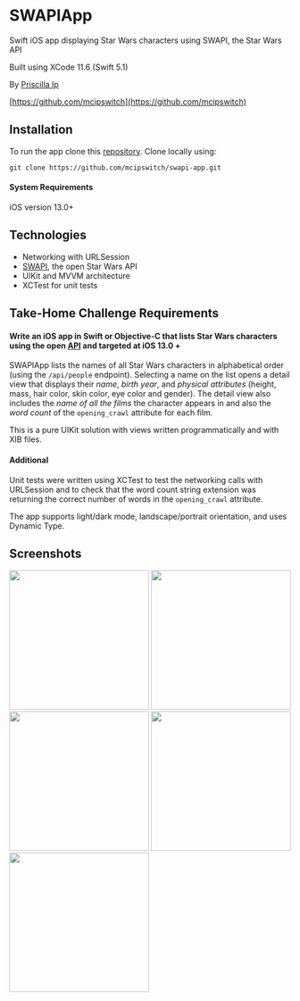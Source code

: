 # SWAPIApp
Swift iOS app displaying Star Wars characters using SWAPI, the Star Wars API

Built using XCode 11.6 (Swift 5.1)

By [Priscilla Ip](mailto:priscillaplip@gmail.com)

[https://github.com/mcipswitch](https://github.com/mcipswitch)

## Installation
To run the app clone this [repository](https://github.com/mcipswitch/swapi-app). Clone locally using:

`git clone https://github.com/mcipswitch/swapi-app.git`

#### System Requirements
iOS version 13.0+

## Technologies

* Networking with URLSession
* [SWAPI](https://swapi.dev), the open Star Wars API
* UIKit and MVVM architecture
* XCTest for unit tests

## Take-Home Challenge Requirements

#### Write an iOS app in Swift or Objective-C that lists Star Wars characters using the open [API](https://swapi.dev) and targeted at iOS 13.0 +

SWAPIApp lists the names of all Star Wars characters in alphabetical order (using the `/api/people` endpoint). Selecting a name on the list opens a detail view that displays their *name*, *birth year*, and *physical attributes* (height, mass, hair color, skin color, eye color and gender). The detail view also includes the *name of all the films* the character appears in and also the *word count* of the `opening_crawl` attribute for each film.

This is a pure UIKit solution with views written programmatically and with XIB files.

#### Additional

Unit tests were written using XCTest to test the networking calls with URLSession and to check that the word count string extension was returning the correct number of words in the `opening_crawl` attribute.

The app supports light/dark mode, landscape/portrait orientation, and uses Dynamic Type.

## Screenshots

<p float="left">
  <img src="https://github.com/mcipswitch/swapi-app/blob/master/Screenshots/sw_launchscreen.png" width="250">
  <img src="https://github.com/mcipswitch/swapi-app/blob/master/Screenshots/sw_light_listview.png" width="250">
  <img src="https://github.com/mcipswitch/swapi-app/blob/master/Screenshots/sw_dark_listview.png" width="250">
  <img src="https://github.com/mcipswitch/swapi-app/blob/master/Screenshots/sw_light_detailsview.png" width="250">  
  <img src="https://github.com/mcipswitch/swapi-app/blob/master/Screenshots/sw_dark_detailsview.png" width="250">
</p>
